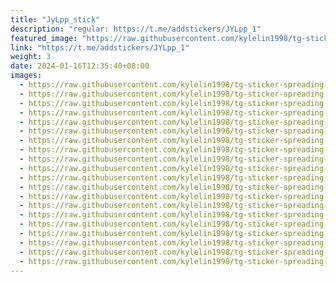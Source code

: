```yaml
---
title: "JyLpp_stick"
description: "regular: https://t.me/addstickers/JYLpp_1"
featured_image: "https://raw.githubusercontent.com/kylelin1998/tg-sticker-spreading-worldwide-images/main/img/84b39a66-f3dd-4d4c-80ec-2e0f4f9503d7.jpg"
link: "https://t.me/addstickers/JYLpp_1"
weight: 3
date: 2024-01-16T12:35:40+08:00
images:
  - https://raw.githubusercontent.com/kylelin1998/tg-sticker-spreading-worldwide-images/main/img/84b39a66-f3dd-4d4c-80ec-2e0f4f9503d7.jpg
  - https://raw.githubusercontent.com/kylelin1998/tg-sticker-spreading-worldwide-images/main/img/44ed9b5e-ff3b-464f-bc59-ac67e4356db8.jpg
  - https://raw.githubusercontent.com/kylelin1998/tg-sticker-spreading-worldwide-images/main/img/8f57f43b-cd8b-4fb2-a0d0-89c1dc1d7d03.jpg
  - https://raw.githubusercontent.com/kylelin1998/tg-sticker-spreading-worldwide-images/main/img/b7bdacfc-c970-4192-ac93-1a52f4613181.jpg
  - https://raw.githubusercontent.com/kylelin1998/tg-sticker-spreading-worldwide-images/main/img/dada992e-54d5-4807-9725-937e3ea5da02.jpg
  - https://raw.githubusercontent.com/kylelin1998/tg-sticker-spreading-worldwide-images/main/img/44e9338f-a303-48ea-9fda-67c3750696b1.jpg
  - https://raw.githubusercontent.com/kylelin1998/tg-sticker-spreading-worldwide-images/main/img/dce95887-1ab8-4a09-b76e-88663470a62f.jpg
  - https://raw.githubusercontent.com/kylelin1998/tg-sticker-spreading-worldwide-images/main/img/2fb866fd-7f3b-4c2e-8a31-74d789149d84.jpg
  - https://raw.githubusercontent.com/kylelin1998/tg-sticker-spreading-worldwide-images/main/img/64fdac70-6730-4c8a-9692-c2e1886a732d.jpg
  - https://raw.githubusercontent.com/kylelin1998/tg-sticker-spreading-worldwide-images/main/img/4bfc6102-28d2-4161-beab-21711976bb53.jpg
  - https://raw.githubusercontent.com/kylelin1998/tg-sticker-spreading-worldwide-images/main/img/9d8961f7-2796-4acf-bfec-e5c1fa806ea6.jpg
  - https://raw.githubusercontent.com/kylelin1998/tg-sticker-spreading-worldwide-images/main/img/2265ecfe-4961-46e1-92ba-0a1e5b30adc3.jpg
  - https://raw.githubusercontent.com/kylelin1998/tg-sticker-spreading-worldwide-images/main/img/6bedd403-f991-431e-b9e8-32520e3f87be.jpg
  - https://raw.githubusercontent.com/kylelin1998/tg-sticker-spreading-worldwide-images/main/img/c99432ab-b5b6-4963-ba28-5d6b2a7c77cb.jpg
  - https://raw.githubusercontent.com/kylelin1998/tg-sticker-spreading-worldwide-images/main/img/dcf93765-cc5c-407a-a70b-9a4b1b2c11d4.jpg
  - https://raw.githubusercontent.com/kylelin1998/tg-sticker-spreading-worldwide-images/main/img/2ac284f4-1457-49c2-9e9d-969b994dece7.jpg
  - https://raw.githubusercontent.com/kylelin1998/tg-sticker-spreading-worldwide-images/main/img/85f02fa5-931b-4193-8cd9-9b5ed7ec3f05.jpg
  - https://raw.githubusercontent.com/kylelin1998/tg-sticker-spreading-worldwide-images/main/img/0ffa44a7-d961-4831-b846-81490dd19ee2.jpg
  - https://raw.githubusercontent.com/kylelin1998/tg-sticker-spreading-worldwide-images/main/img/642e5ede-9730-4a86-8fa6-636ed62a8f41.jpg
  - https://raw.githubusercontent.com/kylelin1998/tg-sticker-spreading-worldwide-images/main/img/448cc380-52f4-4e83-8a03-45ed9baf62b3.jpg
---
```

